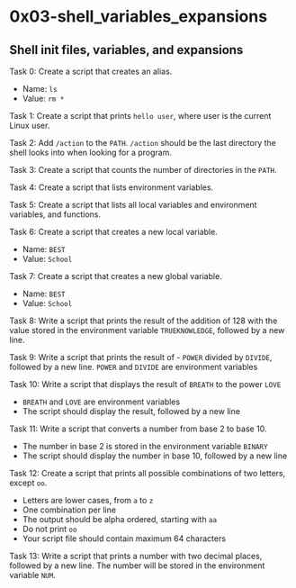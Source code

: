# 0x03-shell_variables_expansions

## Shell init files, variables, and expansions

Task 0:
Create a script that creates an alias.

- Name: `ls`
- Value: `rm *`

Task 1:
Create a script that prints `hello user`, where user is the current Linux user.

Task 2:
Add `/action` to the `PATH`. `/action` should be the last directory the shell looks into when looking for a program.

Task 3:
Create a script that counts the number of directories in the `PATH`.

Task 4:
Create a script that lists environment variables.

Task 5:
Create a script that lists all local variables and environment variables, and functions.

Task 6:
Create a script that creates a new local variable.

- Name: `BEST`
- Value: `School`

Task 7:
Create a script that creates a new global variable.

- Name: `BEST`
- Value: `School`

Task 8:
Write a script that prints the result of the addition of 128 with the value stored in the environment variable `TRUEKNOWLEDGE`, followed by a new line.

Task 9:
Write a script that prints the result of - `POWER` divided by `DIVIDE`, followed by a new line.
`POWER` and `DIVIDE` are environment variables

Task 10:
Write a script that displays the result of `BREATH` to the power `LOVE`

- `BREATH` and `LOVE` are environment variables
- The script should display the result, followed by a new line

Task 11:
Write a script that converts a number from base 2 to base 10.

- The number in base 2 is stored in the environment variable `BINARY`
- The script should display the number in base 10, followed by a new line

Task 12:
Create a script that prints all possible combinations of two letters, except `oo`.

- Letters are lower cases, from `a` to `z`
- One combination per line
- The output should be alpha ordered, starting with `aa`
- Do not print `oo`
- Your script file should contain maximum 64 characters

Task 13:
Write a script that prints a number with two decimal places, followed by a new line.
The number will be stored in the environment variable `NUM`.
